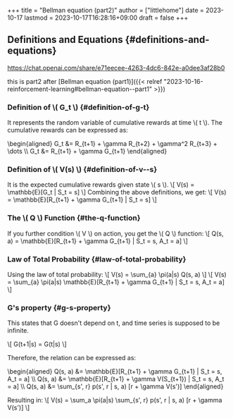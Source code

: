 +++
title = "Bellman equation (part2)"
author = ["littlehome"]
date = 2023-10-17
lastmod = 2023-10-17T16:28:16+09:00
draft = false
+++

## Definitions and Equations {#definitions-and-equations}

<https://chat.openai.com/share/e71eecee-4263-4dc6-842e-a0dee3af28b0>

this is part2 after [Bellman equation (part1)]({{< relref "2023-10-16-reinforcement-learning#bellman-equation--part1" >}})


### Definition of \\( G\_t \\) {#definition-of-g-t}

It represents the random variable of cumulative rewards at time \\( t \\). The cumulative rewards can be expressed as:

\begin{aligned}
     G\_t &= R\_{t+1} + \gamma R\_{t+2} + \gamma^2 R\_{t+3} + \dots \\\\
     G\_t &= R\_{t+1} + \gamma G\_{t+1}
\end{aligned}


### Definition of \\( V(s) \\) {#definition-of-v--s}

It is the expected cumulative rewards given state \\( s \\).
\\[
V(s) = \mathbb{E}[G\_t | S\_t = s]
\\]
Combining the above definitions, we get:
\\[
V(s) = \mathbb{E}[R\_{t+1} + \gamma G\_{t+1} | S\_t = s]
\\]


### The \\( Q \\) Function {#the-q-function}

If you further condition \\( V \\) on action, you get the \\( Q \\) function:
\\[
Q(s, a) = \mathbb{E}[R\_{t+1} + \gamma G\_{t+1} | S\_t = s, A\_t = a]
\\]


### Law of Total Probability {#law-of-total-probability}

Using the law of total probability:
\\[
V(s) = \sum\_{a} \pi(a|s) Q(s, a)
\\]
\\[
V(s) = \sum\_{a} \pi(a|s) \mathbb{E}[R\_{t+1} + \gamma G\_{t+1} | S\_t = s, A\_t = a]
\\]


### G's property {#g-s-property}

This states that G doesn't depend on t, and time series is supposed to be infinite.

\\[
G(t+1|s) = G(t|s)
\\]

Therefore, the relation can be expressed as:

\begin{aligned}
     Q(s, a) &= \mathbb{E}[R\_{t+1} + \gamma G\_{t+1} | S\_t = s, A\_t = a] \\\\
     Q(s, a) &= \mathbb{E}[R\_{t+1} + \gamma V(S\_{t+1}) | S\_t = s, A\_t = a] \\\\
     Q(s, a) &= \sum\_{s', r} p(s', r | s, a) [r + \gamma V(s')]
\end{aligned}

Resulting in:
\\[
V(s) = \sum\_a \pi(a|s) \sum\_{s', r} p(s', r | s, a) [r + \gamma V(s')]
\\]
